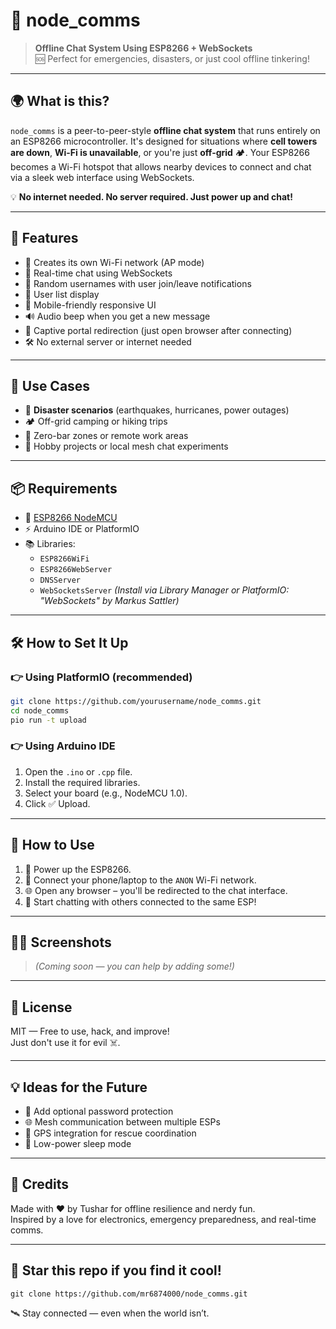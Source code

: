# 📡 node_comms

> **Offline Chat System Using ESP8266 + WebSockets**  
> 🆘 Perfect for emergencies, disasters, or just cool offline tinkering!

---

## 🌍 What is this?

`node_comms` is a peer-to-peer-style **offline chat system** that runs entirely on an ESP8266 microcontroller. It's designed for situations where **cell towers are down**, **Wi-Fi is unavailable**, or you're just **off-grid** 🏕️. Your ESP8266 becomes a Wi-Fi hotspot that allows nearby devices to connect and chat via a sleek web interface using WebSockets.

💡 **No internet needed. No server required. Just power up and chat!**

---

## 🚀 Features

- 📡 Creates its own Wi-Fi network (AP mode)
- 💬 Real-time chat using WebSockets
- 👥 Random usernames with user join/leave notifications
- 📜 User list display
- 📲 Mobile-friendly responsive UI
- 🔊 Audio beep when you get a new message
- 🔁 Captive portal redirection (just open browser after connecting)
- 🛠️ No external server or internet needed

---

## 🧠 Use Cases

- 🚨 **Disaster scenarios** (earthquakes, hurricanes, power outages)
- 🏕️ Off-grid camping or hiking trips
- 📵 Zero-bar zones or remote work areas
- 🧪 Hobby projects or local mesh chat experiments

---

## 📦 Requirements

- 🔌 [ESP8266 NodeMCU](https://www.espressif.com/en/products/socs/esp8266)
- ⚡ Arduino IDE or PlatformIO
- 📚 Libraries:
  - `ESP8266WiFi`
  - `ESP8266WebServer`
  - `DNSServer`
  - `WebSocketsServer` *(Install via Library Manager or PlatformIO: "WebSockets" by Markus Sattler)*

---

## 🛠️ How to Set It Up

### 👉 Using PlatformIO (recommended)
```bash
git clone https://github.com/yourusername/node_comms.git
cd node_comms
pio run -t upload
```

### 👉 Using Arduino IDE

1. Open the `.ino` or `.cpp` file.
2. Install the required libraries.
3. Select your board (e.g., NodeMCU 1.0).
4. Click ✅ Upload.

---

## 📱 How to Use

1. 🔌 Power up the ESP8266.
2. 📶 Connect your phone/laptop to the `ANON` Wi-Fi network.
3. 🌐 Open any browser – you'll be redirected to the chat interface.
4. 💬 Start chatting with others connected to the same ESP!

---

## 🧑‍💻 Screenshots

> _(Coming soon — you can help by adding some!)_

---

## 📜 License

MIT — Free to use, hack, and improve!  
Just don't use it for evil ☠️.

---

## 💡 Ideas for the Future

- 🔐 Add optional password protection
- 🌐 Mesh communication between multiple ESPs
- 🧭 GPS integration for rescue coordination
- 🔋 Low-power sleep mode

---

## 🙌 Credits

Made with ❤️ by Tushar for offline resilience and nerdy fun.  
Inspired by a love for electronics, emergency preparedness, and real-time comms.

---

## 🌟 Star this repo if you find it cool!

```
git clone https://github.com/mr6874000/node_comms.git
```

🛰️ Stay connected — even when the world isn’t.


